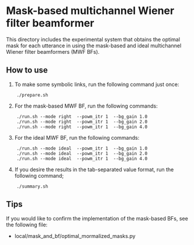 # Mask-based multichannel Wiener filter beamformer
This directory includes the experimental system that obtains the optimal mask for each utterance in using the mask-based and ideal multichannel Wiener filter beamformers (MWF BFs).

## How to use
1. To make some symbolic links, run the following command just once:
```
    ./prepare.sh
```

2. For the mask-based MWF BF, run the following commands:
```
    ./run.sh --mode right  --powm_itr 1  --bg_gain 1.0
    ./run.sh --mode right  --powm_itr 1  --bg_gain 2.0
    ./run.sh --mode right  --powm_itr 1  --bg_gain 4.0
```

3. For the ideal MWF BF, run the following commands:
```
    ./run.sh --mode ideal  --powm_itr 1  --bg_gain 1.0
    ./run.sh --mode ideal  --powm_itr 1  --bg_gain 2.0
    ./run.sh --mode ideal  --powm_itr 1  --bg_gain 4.0
```

4. If you desire the results in the tab-separated value format, run the following command;
```
    ./summary.sh
```

## Tips
If you would like to confirm the implementation of the mask-based BFs, see the following file:
- local/mask_and_bf/optimal_mormalized_masks.py
